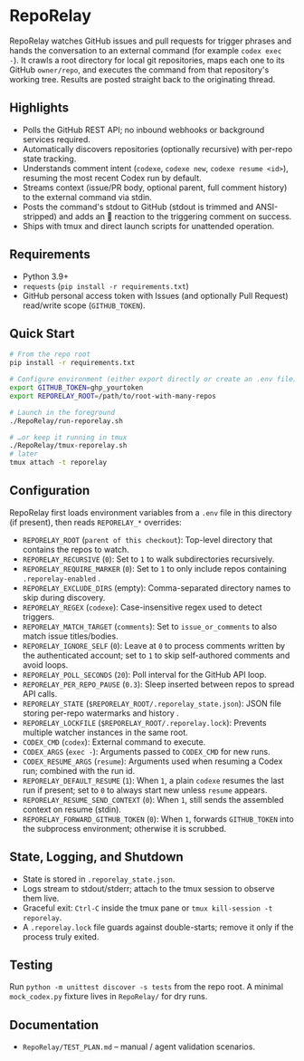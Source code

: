 # RepoRelay

RepoRelay watches GitHub issues and pull requests for trigger phrases and hands the conversation to an external command (for example `codex exec -`). It crawls a root directory for local git repositories, maps each one to its GitHub `owner/repo`, and executes the command from that repository's working tree. Results are posted straight back to the originating thread.

## Highlights
- Polls the GitHub REST API; no inbound webhooks or background services required.
- Automatically discovers repositories (optionally recursive) with per-repo state tracking.
- Understands comment intent (`codexe`, `codexe new`, `codexe resume <id>`), resuming the most recent Codex run by default.
- Streams context (issue/PR body, optional parent, full comment history) to the external command via stdin.
- Posts the command's stdout to GitHub (stdout is trimmed and ANSI-stripped) and adds an 👀 reaction to the triggering comment on success.
- Ships with tmux and direct launch scripts for unattended operation.

## Requirements
- Python 3.9+
- `requests` (`pip install -r requirements.txt`)
- GitHub personal access token with Issues (and optionally Pull Request) read/write scope (`GITHUB_TOKEN`).

## Quick Start
```bash
# From the repo root
pip install -r requirements.txt

# Configure environment (either export directly or create an .env file)
export GITHUB_TOKEN=ghp_yourtoken
export REPORELAY_ROOT=/path/to/root-with-many-repos

# Launch in the foreground
./RepoRelay/run-reporelay.sh

# …or keep it running in tmux
./RepoRelay/tmux-reporelay.sh
# later
tmux attach -t reporelay
```

## Configuration
RepoRelay first loads environment variables from a `.env` file in this directory (if present), then reads `REPORELAY_*` overrides:
- `REPORELAY_ROOT` (`parent of this checkout`): Top-level directory that contains the repos to watch.
- `REPORELAY_RECURSIVE` (`0`): Set to `1` to walk subdirectories recursively.
- `REPORELAY_REQUIRE_MARKER` (`0`): Set to `1` to only include repos containing `.reporelay-enabled` .
- `REPORELAY_EXCLUDE_DIRS` (empty): Comma-separated directory names to skip during discovery.
- `REPORELAY_REGEX` (`codexe`): Case-insensitive regex used to detect triggers.
- `REPORELAY_MATCH_TARGET` (`comments`): Set to `issue_or_comments` to also match issue titles/bodies.
- `REPORELAY_IGNORE_SELF` (`0`): Leave at `0` to process comments written by the authenticated account; set to `1` to skip self-authored comments and avoid loops.
- `REPORELAY_POLL_SECONDS` (`20`): Poll interval for the GitHub API loop.
- `REPORELAY_PER_REPO_PAUSE` (`0.3`): Sleep inserted between repos to spread API calls.
- `REPORELAY_STATE` (`$REPORELAY_ROOT/.reporelay_state.json`): JSON file storing per-repo watermarks and history .
- `REPORELAY_LOCKFILE` (`$REPORELAY_ROOT/.reporelay.lock`): Prevents multiple watcher instances in the same root.
- `CODEX_CMD` (`codex`): External command to execute.
- `CODEX_ARGS` (`exec -`): Arguments passed to `CODEX_CMD` for new runs.
- `CODEX_RESUME_ARGS` (`resume`): Arguments used when resuming a Codex run; combined with the run id.
- `REPORELAY_DEFAULT_RESUME` (`1`): When `1`, a plain `codexe` resumes the last run if present; set to `0` to always start new unless `resume` appears.
- `REPORELAY_RESUME_SEND_CONTEXT` (`0`): When `1`, still sends the assembled context on resume (stdin).
- `REPORELAY_FORWARD_GITHUB_TOKEN` (`0`): When `1`, forwards `GITHUB_TOKEN` into the subprocess environment; otherwise it is scrubbed.

## State, Logging, and Shutdown
- State is stored in `.reporelay_state.json`.
- Logs stream to stdout/stderr; attach to the tmux session to observe them live.
- Graceful exit: `Ctrl-C` inside the tmux pane or `tmux kill-session -t reporelay`.
- A `.reporelay.lock` file guards against double-starts; remove it only if the process truly exited.

## Testing
Run `python -m unittest discover -s tests` from the repo root. A minimal `mock_codex.py` fixture lives in `RepoRelay/` for dry runs.

## Documentation
- `RepoRelay/TEST_PLAN.md` – manual / agent validation scenarios.

